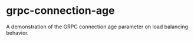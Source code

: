 # grpc-connection-age
A demonstration of the GRPC connection age parameter on load balancing behavior.
